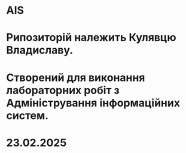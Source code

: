 # AIS
# Рипозиторій належить Кулявцю Владиславу. 
# Створений для виконання лабораторних робіт з Адміністрування інформаційних систем. 
# 23.02.2025
